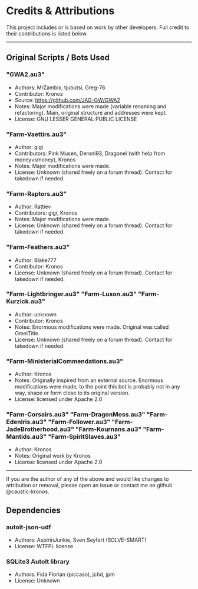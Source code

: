 # Credits & Attributions

This project includes or is based on work by other developers. Full credit to their contributions is listed below.

---

## Original Scripts / Bots Used

### "GWA2.au3"
- Authors: MrZambix, tjubutsi, Greg-76
- Contributor: Kronos
- Source: https://github.com/JAG-GW/GWA2
- Notes: Major modifications were made (variable renaming and refactoring). Main, original structure and addresses were kept.
- License: GNU LESSER GENERAL PUBLIC LICENSE

### "Farm-Vaettirs.au3"
- Author: gigi
- Contributors: Pink Musen, Deroni93, Dragonel (with help from moneyvsmoney), Kronos
- Notes: Major modifications were made.
- License: Unknown (shared freely on a forum thread). Contact for takedown if needed.

### "Farm-Raptors.au3"
- Author: Rattiev
- Contributors: gigi, Kronos
- Notes: Major modifications were made.
- License: Unknown (shared freely on a forum thread). Contact for takedown if needed.

### "Farm-Feathers.au3"
- Author: Blake777
- Contributor: Kronos
- License: Unknown (shared freely on a forum thread). Contact for takedown if needed.

### "Farm-Lightbringer.au3" "Farm-Luxon.au3" "Farm-Kurzick.au3"
- Author: unknown
- Contributor: Kronos
- Notes: Enormous modifications were made. Original was called OmniTitle.
- License: Unknown (shared freely on a forum thread). Contact for takedown if needed.

### "Farm-MinisterialCommendations.au3"
- Author: Kronos
- Notes: Originally inspired from an external source.
Enormous modifications were made, to the point this bot is probably not in any way, shape or form close to its original version.
- License: licensed under Apache 2.0

### "Farm-Corsairs.au3" "Farm-DragonMoss.au3" "Farm-EdenIris.au3" "Farm-Follower.au3" "Farm-JadeBrotherhood.au3" "Farm-Kournans.au3" "Farm-Mantids.au3" "Farm-SpiritSlaves.au3"
- Author: Kronos
- Notes: Original work by Kronos
- License: licensed under Apache 2.0

---

If you are the author of any of the above and would like changes to attribution or removal, please open an issue or contact me on github @caustic-kronos.


## Dependencies

### autoit-json-udf
- Authors: AspirinJunkie, Sven Seyfert (SOLVE-SMART)
- License: WTFPL license

### SQLite3 AutoIt library
- Authors: Fida Florian (piccaso), jchd, jpm
- License: Unknown